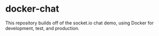# docker-chat

This repository builds off of the socket.io chat demo, using Docker for development, test, and production.
